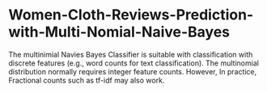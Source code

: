 # Women-Cloth-Reviews-Prediction-with-Multi-Nomial-Naive-Bayes
The multinimial Navies Bayes Classifier is suitable with classification with discrete features (e.g., word counts for text classification). The multinomial distribution normally requires integer feature counts. However, In practice, Fractional counts such as tf-idf may also work.
